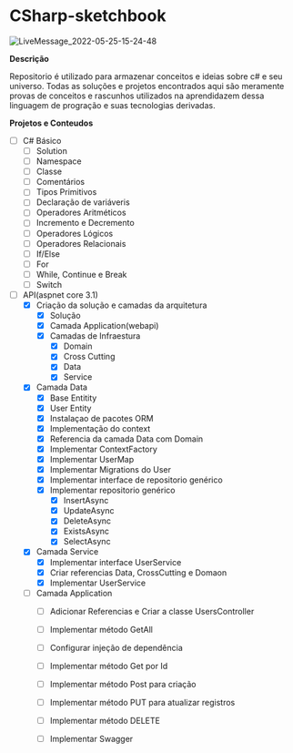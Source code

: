 

# CSharp-sketchbook

![LiveMessage_2022-05-25-15-24-48](https://user-images.githubusercontent.com/40609362/171283452-3cbe3076-40c9-44b6-b63e-a2cdc1c21556.gif)

**Descrição**

Repositorio é utilizado para armazenar conceitos e ideias sobre c# e seu universo. Todas as soluções e projetos encontrados aqui são meramente provas de conceitos e rascunhos utilizados na aprendidazem dessa linguagem de progração e suas tecnologias derivadas.



**Projetos e Conteudos**

 - [ ] C# Básico
	 - [ ] Solution
	 - [ ] Namespace
	 - [ ] Classe
	 - [ ] Comentários
	 - [ ] Tipos Primitivos
	 - [ ] Declaração de variáveris
	 - [ ] Operadores Aritméticos
	 - [ ] Incremento e Decremento
	 - [ ] Operadores Lógicos
	 - [ ] Operadores Relacionais
	 - [ ] If/Else
	 - [ ] For
	 - [ ] While, Continue e Break
	 - [ ] Switch
 - [ ] API(aspnet core 3.1)
     - [x]  Criação da solução e camadas da arquitetura
	      - [x]  Solução
	      - [x]  Camada Application(webapi)
	      - [x]  Camadas de Infraestura
		      - [x]  Domain
		      - [x] Cross Cutting
		      - [x] Data
		      - [x] Service
     - [x] Camada Data
	     - [x] Base Entitity
	     - [x] User Entity
	     - [x] Instalaçao de pacotes ORM
	     - [x] Implementação do context
	     - [x] Referencia da camada Data com Domain
	     - [x] Implementar ContextFactory
	     - [x] Implementar UserMap
	     - [x] Implementar Migrations do User
	     - [x] Implementar interface de repositorio genérico
	     - [x] Implementar repositorio genérico
			- [x] InsertAsync
			- [x] UpdateAsync
			- [x] DeleteAsync
			- [x] ExistsAsync
			- [x] SelectAsync
	- [x] Camada Service
		- [x] Implementar interface UserService
		- [x] Criar referencias Data, CrossCutting e Domaon
		- [x] Implementar UserService
	- [ ]  Camada Application
		- [ ] Adicionar Referencias e Criar a classe UsersController
		- [ ] Implementar método GetAll
		- [ ] Configurar injeção de dependência
		- [ ] Implementar método Get por Id
		- [ ] Implementar método Post para criação
		- [ ]  Implementar método PUT para atualizar registros
		- [ ]  Implementar método DELETE
		- [ ] Implementar Swagger

		
